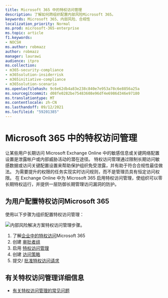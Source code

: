 ```yaml
---
title: Microsoft 365 中的特权访问管理
description: 了解如何跨组织配置内部风险Microsoft 365。
keywords: Microsoft 365、内部风险、合规性
localization_priority: Normal
ms.prod: microsoft-365-enterprise
ms.topic: article
f1.keywords:
- NOCSH
ms.author: robmazz
author: robmazz
manager: laurawi
audience: itpro
ms.collection:
- m365-security-compliance
- m365solution-insiderrisk
- m365initiative-compliance
- m365solution-scenario
ms.openlocfilehash: 9c6e62db4a83e238c840e7e953a78c6e8856a25a
ms.sourcegitcommit: d08fe0282be75483608e96df4e6986d346e97180
ms.translationtype: MT
ms.contentlocale: zh-CN
ms.lasthandoff: 09/12/2021
ms.locfileid: "59201385"
---
```

# <a name="privileged-access-management-in-microsoft-365"></a>Microsoft 365 中的特权访问管理

让某些用户长期访问 Microsoft Exchange Online 中的敏感信息或关键网络配置设置是泄露帐户或内部威胁活动的潜在途径。 特权访问管理通过限制长期访问敏感数据或访问关键配置设置来帮助保护组织免受泄露，并有助于符合合规性最佳做法。 为需要提升的权限的任务实现实时访问规则，而不是管理员具有恒定访问权限。 在 Exchange Online 中为 Microsoft 365 启用特权访问管理，使组织可以零长期特权运行，并提供一层防御长期管理访问漏洞的防护。

## <a name="configure-privileged-access-management-for-microsoft-365"></a>为用户配置特权访问Microsoft 365

使用以下步骤为组织配置特权访问管理：

![内部风险解决方案特权访问管理步骤。](../media/ir-solution-pam-steps.png)

1. 了解[企业中的特权访问](privileged-access-management-overview.md)Microsoft 365
2. 创建 [审批者组](privileged-access-management-configuration.md#step-1-create-an-approvers-group)
3. 启用 [特权访问管理](privileged-access-management-configuration.md#step-2-enable-privileged-access)
4. 创建 [访问策略](privileged-access-management-configuration.md#step-3-create-an-access-policy)
5. 提交/ [批准特权访问请求](privileged-access-management-configuration.md#step-4-submitapprove-privileged-access-requests)

## <a name="more-information-about-privileged-access-management"></a>有关特权访问管理详细信息

- [有关特权访问管理的常见问题](privileged-access-management-overview.md#frequently-asked-questions)